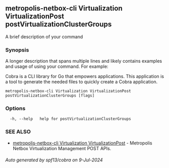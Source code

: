 ## metropolis-netbox-cli Virtualization VirtualizationPost postVirtualizationClusterGroups

A brief description of your command

### Synopsis

A longer description that spans multiple lines and likely contains examples
and usage of using your command. For example:

Cobra is a CLI library for Go that empowers applications.
This application is a tool to generate the needed files
to quickly create a Cobra application.

```
metropolis-netbox-cli Virtualization VirtualizationPost postVirtualizationClusterGroups [flags]
```

### Options

```
  -h, --help   help for postVirtualizationClusterGroups
```

### SEE ALSO

* [metropolis-netbox-cli Virtualization VirtualizationPost]()	 - Metropolis Netbox Virtualization Management POST APIs.

###### Auto generated by spf13/cobra on 9-Jul-2024
